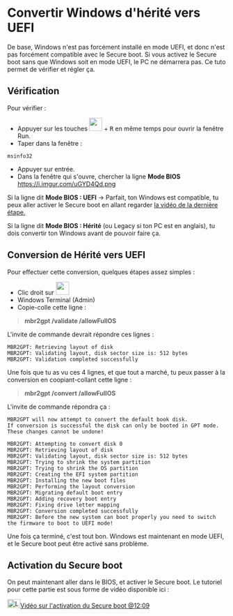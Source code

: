 # Convertir Windows d'hérité vers UEFI

De base, Windows n'est pas forcément installé en mode UEFI, et donc n'est pas forcément compatible avec le Secure boot. Si vous activez le Secure boot sans que Windows soit en mode UEFI, le PC ne démarrera pas. Ce tuto permet de vérifier et régler ça.

## Vérification
Pour vérifier : 

- Appuyer sur les touches <img src="https://i.imgur.com/QfAQiaL.png" width="30" height="30"> + <kbd>R</kbd> en même temps pour ouvrir la fenêtre Run.
- Taper dans la fenêtre :

```msinfo32```
- Appuyer sur entrée.
- Dans la fenêtre qui s'ouvre, chercher la ligne **Mode BIOS**
https://i.imgur.com/uGYD4Qd.png

Si la ligne dit **Mode BIOS : UEFI** -> Parfait, ton Windows est compatible, tu peux aller activer le Secure boot en allant regarder [la vidéo de la dernière étape.](#activation-du-secure-boot)

Si la ligne dit **Mode BIOS : Hérité** (ou Legacy si ton PC est en anglais), tu dois convertir ton Windows avant de pouvoir faire ça.


## Conversion de Hérité vers UEFI
Pour effectuer cette conversion, quelques étapes assez simples :

- Clic droit sur <img src="https://i.imgur.com/QfAQiaL.png" width="30" height="30">
- Windows Terminal (Admin)
- Copie-colle cette ligne : 

> **mbr2gpt /validate /allowFullOS**

L'invite de commande devrait répondre ces lignes :

```MBR2GPT: Attempting to validate disk 0
MBR2GPT: Retrieving layout of disk
MBR2GPT: Validating layout, disk sector size is: 512 bytes
MBR2GPT: Validation completed successfully
```

Une fois que tu as vu ces 4 lignes, et que tout a marché, tu peux passer à la conversion en coopiant-collant cette ligne : 

> **mbr2gpt /convert /allowFullOS**

L'invite de commande répondra ça :
```
MBR2GPT will now attempt to convert the default book disk.
If conversion is successful the disk can only be booted in GPT mode.
These changes cannot be undone!

MBR2GPT: Attempting to convert disk 0
MBR2GPT: Retrieving layout of disk
MBR2GPT: Validating layout, disk sector size is: 512 bytes
MBR2GPT: Trying to shrink the system partition
MBR2GPT: Trying to shrink the OS partition
MBR2GPT: Creating the EFI system partition
MBR2GPT: Installing the new boot files
MBR2GPT: Performing the layout conversion
MBR2GPT: Migrating default boot entry
MBR2GPT: Adding recovery boot entry
MBR2GPT: Fixing drive letter mapping
MBR2GPT: Conversion completed successfully
MBR2GPT: Before the new system can boot properly you need to switch the firmware to boot to UEFI mode!
```
Une fois ça terminé, c'est tout bon. Windows est maintenant en mode UEFI, et le Secure boot peut être activé sans problème.

## Activation du Secure boot
On peut maintenant aller dans le BIOS, et activer le Secure boot. Le tutoriel pour cette partie est sous forme de vidéo disponible ici :

[<img src="https://i.imgur.com/cRUau5i.png" height="20" width="30" alt="Logo YouTube" class="img-logo-ytb">Vidéo sur l'activation du Secure boot @12:09](https://youtu.be/arWlC6HZpTY?t=729)


